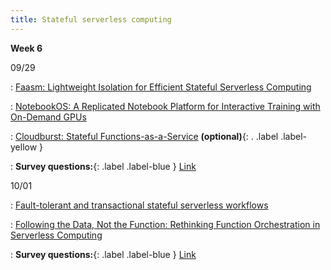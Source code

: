 ```yaml
---
title: Stateful serverless computing
---
```


**Week 6**

09/29

: [Faasm: Lightweight Isolation for Efficient Stateful Serverless Computing](https://www.usenix.org/conference/atc20/presentation/shillaker)

: [NotebookOS: A Replicated Notebook Platform for Interactive Training with On-Demand GPUs](https://arxiv.org/abs/2503.20591)

: [Cloudburst: Stateful Functions-as-a-Service](https://www.vldb.org/pvldb/vol13/p2438-sreekanti.pdf)  **(optional)**{: . .label .label-yellow }

: **Survey questions:**{: .label .label-blue } [Link](https://edstem.org/us/courses/84432/discussion/7032224)



10/01

: [Fault-tolerant and transactional stateful serverless workflows](https://www.usenix.org/conference/osdi20/presentation/zhang-haoran)

: [Following the Data, Not the Function: Rethinking Function Orchestration in Serverless Computing](https://www.usenix.org/conference/nsdi23/presentation/yu)

: **Survey questions:**{: .label .label-blue } [Link](https://edstem.org/us/courses/84432/discussion/7045663)

